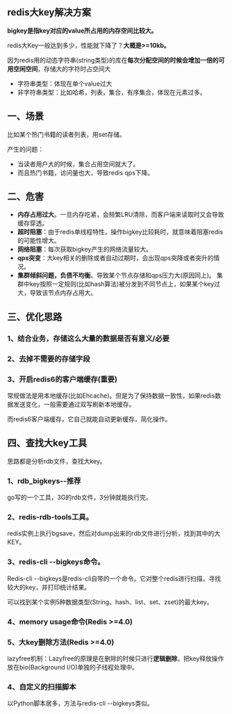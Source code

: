 ## redis大key解决方案

**bigkey是指key对应的value所占用的内存空间比较大。**

redis大Key一般达到多少，性能就下降了？**大概是>=10kb。** 

因为redis用的动态字符串(string类型)的库在**每次分配空间的时候会增加一倍的可用空闲空间**，存储大的字符时占空间大

- 字符串类型：体现在单个value过大
- 非字符串类型：比如哈希，列表，集合，有序集合，体现在元素过多。

## 一、场景
比如某个热门书籍的读者列表，用set存储。

产生的问题：
* 当读者用户大的时候，集合占用空间就大了。
* 而且热门书籍，访问量也大，导致redis qps下降。

## 二、危害

* **内存占用过大**。一旦内存吃紧，会频繁LRU清除，而客户端来读取时又会导致缓存穿透。
* **超时阻塞**：由于redis单线程特性，操作bigkey比较耗时，就意味着阻塞redis的可能性增大。
* **网络阻塞**：每次获取bigkey产生的网络流量较大。
* **qps突变**：大key相关的删除或者自动过期时，会出现qps突降或者突升的情况。
* **集群倾斜问题，负债不均衡**。导致某个节点存储和qps压力大(原因同上)。
    集群中key按照一定规则(比如hash算法)被分发到不同节点上，如果某个key过大，导致该节点内存占用大。
## 三、优化思路
### 1、结合业务，存储这么大量的数据是否有意义/必要
### 2、去掉不需要的存储字段
### 3、开启redis6的客户端缓存(重要)
常规做法是用本地缓存(比如Ehcache)。但是为了保持数据一致性，如果redis数据发送变化，一般需要通过双写刷新本地缓存。

而redis6客户端缓存，它自己就能自动更新缓存，简化操作。

## 四、查找大key工具
思路都是分析rdb文件，查找大key。
### 1、rdb_bigkeys--推荐
go写的一个工具，3G的rdb文件，3分钟就能执行完。

### 2、redis-rdb-tools工具。
redis实例上执行bgsave，然后对dump出来的rdb文件进行分析，找到其中的大KEY。

### 3、redis-cli --bigkeys命令。
Redis-cli --bigkeys是redis-cli自带的一个命令。它对整个redis进行扫描，寻找较大的key，并打印统计结果。

可以找到某个实例5种数据类型(String、hash、list、set、zset)的最大key。

### 4、memory usage命令(Redis >=4.0)

### 5、大key删除方法(Redis >=4.0)
lazyfree机制：Lazyfree的原理是在删除的时候只进行**逻辑删除**，把key释放操作放在bio(Background I/O)单独的子线程处理中。

### 4、自定义的扫描脚本
以Python脚本居多，方法与redis-cli --bigkeys类似。

